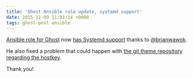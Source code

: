 ```yaml
---
title: 'Ghost Ansible role update, systemd support'
date: 2015-11-09 11:01:14 +0000
tags: ghost-post ansible
---
```

[Ansible role for Ghost][role] now [has Systemd support][pr] thanks to [@brianwawok][contributor].

He also fixed a problem that could happen with [the git theme repository regarding the hostkey][pr2].

Thank you!

[role]: https://github.com/javaguirre/ghost-ansible
[pr]: https://github.com/javaguirre/ghost-ansible/pull/3
[contributor]: https://github.com/brianwawok
[pr2]: https://github.com/javaguirre/ghost-ansible/pull/2

